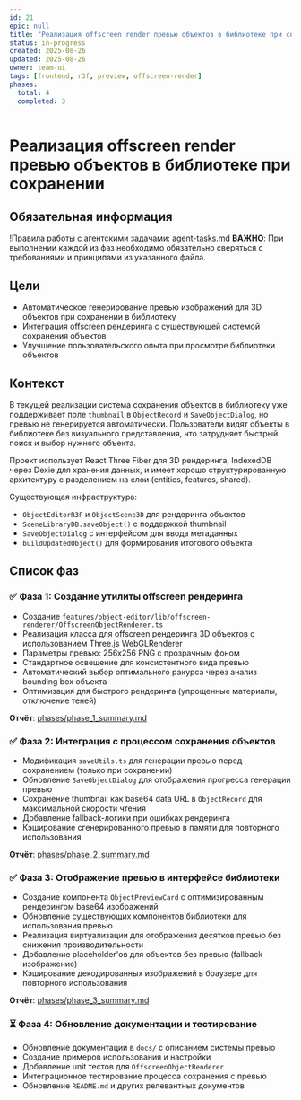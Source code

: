 ```yaml
---
id: 21
epic: null
title: "Реализация offscreen render превью объектов в библиотеке при сохранении"
status: in-progress
created: 2025-08-26
updated: 2025-08-26
owner: team-ui
tags: [frontend, r3f, preview, offscreen-render]
phases:
  total: 4
  completed: 3
---
```


# Реализация offscreen render превью объектов в библиотеке при сохранении

## Обязательная информация
!Правила работы с агентскими задачами: [agent-tasks.md](../../../../docs/development/workflows/agent-tasks.md)
**ВАЖНО**: При выполнении каждой из фаз необходимо обязательно сверяться с требованиями и принципами из указанного файла.

## Цели
- Автоматическое генерирование превью изображений для 3D объектов при сохранении в библиотеку
- Интеграция offscreen рендеринга с существующей системой сохранения объектов
- Улучшение пользовательского опыта при просмотре библиотеки объектов

## Контекст
В текущей реализации система сохранения объектов в библиотеку уже поддерживает поле `thumbnail` в `ObjectRecord` и `SaveObjectDialog`, но превью не генерируется автоматически. Пользователи видят объекты в библиотеке без визуального представления, что затрудняет быстрый поиск и выбор нужного объекта.

Проект использует React Three Fiber для 3D рендеринга, IndexedDB через Dexie для хранения данных, и имеет хорошо структурированную архитектуру с разделением на слои (entities, features, shared).

Существующая инфраструктура:
- `ObjectEditorR3F` и `ObjectScene3D` для рендеринга объектов
- `SceneLibraryDB.saveObject()` с поддержкой thumbnail
- `SaveObjectDialog` с интерфейсом для ввода метаданных
- `buildUpdatedObject()` для формирования итогового объекта

## Список фаз

### ✅ Фаза 1: Создание утилиты offscreen рендеринга
- Создание `features/object-editor/lib/offscreen-renderer/OffscreenObjectRenderer.ts`
- Реализация класса для offscreen рендеринга 3D объектов с использованием Three.js WebGLRenderer
- Параметры превью: 256x256 PNG с прозрачным фоном
- Стандартное освещение для консистентного вида превью
- Автоматический выбор оптимального ракурса через анализ bounding box объекта
- Оптимизация для быстрого рендеринга (упрощенные материалы, отключение теней)

**Отчёт**: [phases/phase_1_summary.md](phases/phase_1_summary.md)

### ✅ Фаза 2: Интеграция с процессом сохранения объектов
- Модификация `saveUtils.ts` для генерации превью перед сохранением (только при сохранении)
- Обновление `SaveObjectDialog` для отображения прогресса генерации превью
- Сохранение thumbnail как base64 data URL в `ObjectRecord` для максимальной скорости чтения
- Добавление fallback-логики при ошибках рендеринга
- Кэширование сгенерированного превью в памяти для повторного использования

**Отчёт**: [phases/phase_2_summary.md](phases/phase_2_summary.md)

### ✅ Фаза 3: Отображение превью в интерфейсе библиотеки  
- Создание компонента `ObjectPreviewCard` с оптимизированным рендерингом base64 изображений
- Обновление существующих компонентов библиотеки для использования превью
- Реализация виртуализации для отображения десятков превью без снижения производительности
- Добавление placeholder'ов для объектов без превью (fallback изображение)
- Кэширование декодированных изображений в браузере для повторного использования

**Отчёт**: [phases/phase_3_summary.md](phases/phase_3_summary.md)

### ⏳ Фаза 4: Обновление документации и тестирование
- Обновление документации в `docs/` с описанием системы превью
- Создание примеров использования и настройки
- Добавление unit тестов для `OffscreenObjectRenderer`
- Интеграционное тестирование процесса сохранения с превью
- Обновление `README.md` и других релевантных документов